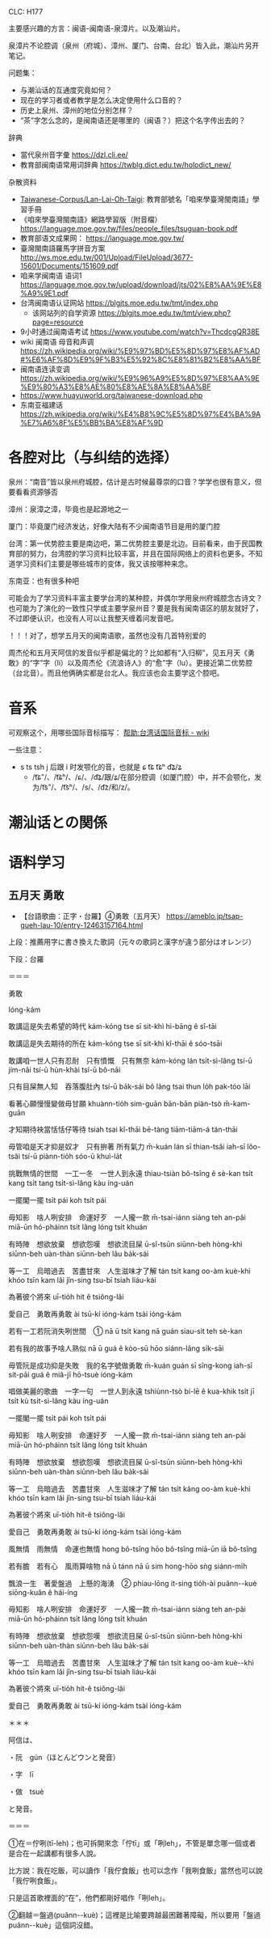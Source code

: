 CLC: H177

主要感兴趣的方言：闽语-闽南语-泉漳片。以及潮汕片。

泉漳片不论腔调（泉州（府城）、漳州、厦门、台南、台北）皆入此，潮汕片另开笔记。

问题集：

- 与潮汕话的互通度究竟如何？
- 现在的学习者或者教学是怎么决定使用什么口音的？
- 历史上泉州、漳州的地位分别怎样？
- “茶”字怎么念的，是闽南语还是哪里的（闽语？）把这个名字传出去的？

辞典

- 當代泉州音字彙 https://dzl.cli.ee/
- 教育部闽南语常用词辞典 https://twblg.dict.edu.tw/holodict_new/

杂散资料

- [Taiwanese-Corpus/Lan-Lai-Oh-Taigi](https://github.com/Taiwanese-Corpus/Lan-Lai-Oh-Taigi): 教育部號名「咱來學臺灣閩南語」學習手冊
- 《咱來學臺灣閩南語》網路學習版（附音檔）  https://language.moe.gov.tw/files/people_files/tsuguan-book.pdf
- 教育部语文成果网： https://language.moe.gov.tw/
- 臺灣閩南語羅馬字拼音方案 http://ws.moe.edu.tw/001/Upload/FileUpload/3677-15601/Documents/151609.pdf
- 咱来学闽南语 语词1 https://language.moe.gov.tw/upload/download/jts/02%E8%AA%9E%E8%A9%9E1.pdf
- 台湾闽南语认证网站 https://blgjts.moe.edu.tw/tmt/index.php
    - 该网站列的自学资源 https://blgjts.moe.edu.tw/tmt/view.php?page=resource
- 9小时通过闽南语考试 https://www.youtube.com/watch?v=ThcdcgQR38E
- wiki 闽南语 母音和声调 https://zh.wikipedia.org/wiki/%E9%97%BD%E5%8D%97%E8%AF%AD#%E6%AF%8D%E9%9F%B3%E5%92%8C%E8%81%B2%E8%AA%BF
- 闽南语连读变调 https://zh.wikipedia.org/wiki/%E9%96%A9%E5%8D%97%E8%AA%9E%E9%80%A3%E8%AE%80%E8%AE%8A%E8%AA%BF
- https://www.huayuworld.org/taiwanese-download.php
- 东南亚福建话 https://zh.wikipedia.org/wiki/%E4%B8%9C%E5%8D%97%E4%BA%9A%E7%A6%8F%E5%BB%BA%E8%AF%9D

# 各腔对比（与纠结的选择）

泉州：“南音”皆以泉州府城腔，估计是古时候最尊崇的口音？学学也很有意义，但要看看资源够否

漳州：泉漳之漳，毕竟也是起源地之一

厦门：毕竟厦门经济发达，好像大陆有不少闽南语节目是用的厦门腔

台湾：第一优势腔主要是南边吧，第二优势腔主要是北边。目前看来，由于民国教育部的努力，台湾腔的学习资料比较丰富，并且在国际网络上的资料也更多。不知道学习资料们主要是哪些城市的变体，我又该按哪种来念。

东南亚：也有很多种吧

可能会为了学习资料丰富主要学台湾的某种腔，并偶尔学用泉州府城腔念古诗文？也可能为了演化的一致性只学或主要学泉州音？要是我有闽南语区的朋友就好了，不过即便认识，也没有人可以让我整天缠着问发音吧。

！！！对了，想学五月天的闽南语歌，虽然也没有几首特别爱的

周杰伦和五月天阿信的发音似乎都是偏北的？比如都有“入归柳”，见五月天《勇敢》的“字”字（li）以及周杰伦《流浪诗人》的“愈”字（lu）。更接近第二优势腔（台北音）。而且他俩确实都是台北人。我应该也会主要学这个腔吧。

# 音系

可观察这个，用哪些国际音标描写： [帮助:台湾话国际音标 - wiki](https://zh.wikipedia.org/wiki/Help:%E8%87%BA%E7%81%A3%E8%A9%B1%E5%9C%8B%E9%9A%9B%E9%9F%B3%E6%A8%99)

一些注意：

- s ts tsh j 后跟 i 时发颚化的音，也就是 ɕ t͡ɕ t͡ɕʰ d͡ʑ/ʑ
    - /t͡ɕ˭/、/t͡ɕʰ/、/ɕ/、/d͡ʑ/跟/ʑ/在部分腔调（如厦门腔）中，并不会颚化，发为/t͡s˭/、/t͡sʰ/、/s/、/d͡z/和/z/。

# 潮汕话との関係

# 语料学习

## 五月天 勇敢

- 【台語歌曲：正字・台羅】④勇敢（五月天） https://ameblo.jp/tsap-gueh-lau-10/entry-12463157164.html

上段：推薦用字に書き換えた歌詞（元々の歌詞と漢字が違う部分はオレンジ）

下段：台羅

 

＝＝＝

 

勇敢

Ióng-kám


敢講這是失去希望的時代
kám-kóng tse sī sit-khì hi-bāng ê sî-tāi


敢講這是失去期待的所在
kám-kóng tse sī sit-khì kî-thāi ê sóo-tsāi


敢講咱一世人只有忍耐　只有憤慨　只有無奈
kám-kóng lán tsi̍t-sì-lâng tsí-ū jím-nāi tsí-ū hùn-khài tsí-ū bô-nāi


只有目屎無人知　吞落腹肚內
tsí-ū ba̍k-sái bô lâng tsai thun lo̍h pak-tóo lāi


看著心願慢慢變做毋甘願
khuànn-tio̍h sim-guān bān-bān piàn-tsò m̄-kam-guān


才知期待袂當恬恬仔等待
tsiah tsai kî-thāi bē-tàng tiām-tiām-á tán-thāi


毋管咱是天才抑是奴才　只有拚著 所有氣力
m̄-kuán lán sī thian-tsâi iah-sī lôo-tsâi tsí-ū piànn-tio̍h sóo-ū khuì-la̍t


挑戰無情的世間　一工一冬　一世人到永遠
thiau-tsiàn bô-tsîng ê sè-kan tsi̍t kang tsi̍t tang tsi̍t-sì-lâng kàu íng-uán


一擺閣一擺
tsi̍t pái koh tsi̍t pái


毋知影　啥人咧安排　命運好歹　一人攏一款
m̄-tsai-iánn siáng teh an-pâi miā-ūn hó-pháinn tsi̍t lâng lóng tsi̍t khuán


有時陣　想欲放棄　想欲怨嘆　想欲流目屎
ū-sî-tsūn siūnn-beh hòng-khì siūnn-beh uàn-thàn siūnn-beh lâu ba̍k-sái


等一工　烏暗過去　苦盡甘來　人生滋味才了解
tán tsi̍t kang oo-àm kuè-khì khóo tsīn kam lâi jîn-sing tsu-bī tsiah liáu-kái


為著彼个將來
uī-tio̍h hit ê tsiông-lâi


愛自己　勇敢再勇敢
ài tsū-kí ióng-kám tsài ióng-kám


若有一工若阮消失咧世間　①
nā ū tsi̍t kang nā guán siau-sit teh sè-kan


若有我的故事予啥人熟似
nā ū guá ê kòo-sū hōo siánn-lâng si̍k-sāi


毋管阮是成功抑是失敗　我的名字號做勇敢
m̄-kuán guán sī sîng-kong iah-sī sit-pāi guá ê miâ-jī hō-tsuè ióng-kám


唱做美麗的歌曲　一字一句　一世人到永遠
tshiùnn-tsò bí-lē ê kua-khik tsi̍t jī tsi̍t kù tsi̍t-sì-lâng kàu íng-uán


一擺閣一擺
tsi̍t pái koh tsi̍t pái


毋知影　啥人咧安排　命運好歹　一人攏一款
m̄-tsai-iánn siáng teh an-pâi miā-ūn hó-pháinn tsi̍t lâng lóng tsi̍t khuán


有時陣　想欲放棄　想欲怨嘆　想欲流目屎
ū-sî-tsūn siūnn-beh hòng-khì siūnn-beh uàn-thàn siūnn-beh lâu ba̍k-sái


等一工　烏暗過去　苦盡甘來　人生滋味才了解
tán tsi̍t kâng oo-àm kuè-khì khóo tsīn kam lâi jîn-sing tsu-bī tsiah liáu-kái


為著彼个將來
uī-tio̍h hit-ê tsiông-lâi


愛自己　勇敢再勇敢
ài tsū-kí ióng-kám tsài ióng-kám


風無情　雨無情　命運也無情
hong bô-tsîng hōo bô-tsîng miā-ūn iā bô-tsîng


若有膽　若有心　風雨算啥物
nā ū tánn nā ū sim hong-hōo sǹg siánn-mi̍h


飄浪一生　著愛盤過　上懸的海湧　②
phiau-lōng it-sing tio̍h-ài puânn--kuè siōng-kuân ê hái-íng


毋知影　啥人咧安排　命運好歹　一人攏一款
m̄-tsai-iánn siáng teh an-pâi miā-ūn hó-pháinn tsi̍t lâng lóng tsi̍t khuán


有時陣　想欲放棄　想欲怨嘆　想欲流目屎
ū-sî-tsūn siūnn-beh hòng-khì siūnn-beh uàn-thàn siūnn-beh lâu ba̍k-sái


等一工　烏暗過去　苦盡甘來　人生滋味才了解
tán tsi̍t kang oo-àm kuè--khì khóo tsīn kam lâi jîn-sing tsu-bī tsiah liáu-kái


為著彼个將來
uī-tio̍h hit-ê tsiông-lâi


愛自己　勇敢再勇敢
ài tsū-kí ióng-kám tsài ióng-kám

 

＊＊＊

 

阿信は、

・阮　gún（ほとんどウンと発音）

・字　lī

・做　tsuè

と発音。

 

＝＝＝

 

①在＝佇咧(tī-leh)；也可拆開來念「佇tī」或「咧leh」，不管是單念哪一個或者是合在一起講都有很多人說。

比方說：我在吃飯，可以讀作「我佇食飯」也可以念作「我咧食飯」當然也可以說「我佇咧食飯」。

只是這首歌裡面的“在”，他們都剛好唱作「咧leh」。

 

②翻越＝盤過(puânn--kuè)；這裡是比喻要跨越最困難著障礙，所以要用「盤過puânn--kuè」這個詞沒錯。
